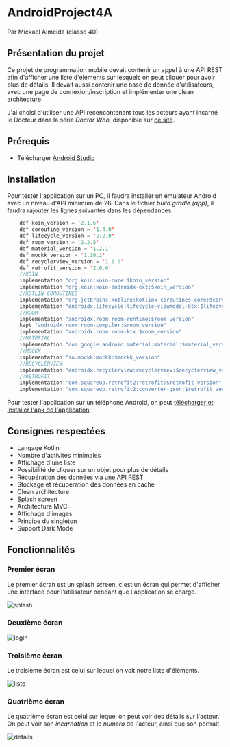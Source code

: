 # AndroidProject4A
Par Mickael Almeida (classe 40)
## Présentation du projet
Ce projet de programmation mobile devait contenir un appel à une API REST afin d'afficher une liste d'éléments sur lesquels on peut cliquer pour avoir plus de détails. Il devait aussi contenir une base de donnée d'utilisateurs, avec une page de connexion/inscription et implémenter une clean architecture.

J'ai choisi d'utiliser une API recencontenant tous les acteurs ayant incarné le Docteur dans la série *Doctor Who*, disponible sur [ce site](https://api.catalogopolis.xyz/v1/doctors).
## Prérequis
* Télécharger [Android Studio](https://developer.android.com/studio)
## Installation
Pour tester l'application sur un PC, il faudra installer un émulateur Android avec un niveau d'API minimum de 26. Dans le fichier *build.gradle (app)*, il faudra rajouter les lignes suivantes dans les dépendances:
```java
    def koin_version = '2.1.6'
    def coroutine_version = '1.4.0'
    def lifecycle_version = '2.2.0'
    def room_version = '2.2.5'
    def material_version = '1.2.1'
    def mockk_version = '1.10.2'
    def recyclerview_version = '1.1.0'
    def retrofit_version = '2.6.0'
    //KOIN
    implementation "org.koin:koin-core:$koin_version"
    implementation "org.koin:koin-androidx-ext:$koin_version"
    //KOTLIN COROUTINES
    implementation "org.jetbrains.kotlinx:kotlinx-coroutines-core:$coroutine_version"
    implementation "androidx.lifecycle:lifecycle-viewmodel-ktx:$lifecycle_version"
    //ROOM
    implementation "androidx.room:room-runtime:$room_version"
    kapt "androidx.room:room-compiler:$room_version"
    implementation "androidx.room:room-ktx:$room_version"
    //MATERIAL
    implementation "com.google.android.material:material:$material_version"
    //MOCKK
    implementation "io.mockk:mockk:$mockk_version"
    //RECYCLERVIEW
    implementation "androidx.recyclerview:recyclerview:$recyclerview_version"
    //RETROFIT
    implementation "com.squareup.retrofit2:retrofit:$retrofit_version"
    implementation "com.squareup.retrofit2:converter-gson:$retrofit_version"
```
Pour tester l'application sur un téléphone Android, on peut [télécharger et installer l'apk de l'application](https://github.com/Captn138/AndroidProject4A/releases/tag/1.0).

## Consignes respectées
* Langage Kotlin
* Nombre d'activités minimales
* Affichage d'une liste
* Possibilité de cliquer sur un objet pour plus de détails
* Récupération des données via une API REST
* Stockage et récupération des données en cache
* Clean architecture
* Splash screen
* Architecture MVC
* Affichage d'images
* Principe du singleton
* Support Dark Mode
## Fonctionnalités
### Premier écran
Le premier écran est un splash screen, c'est un écran qui permet d'afficher une interface pour l'utilisateur pendant que l'application se charge.

![splash](https://i.imgur.com/cs0KtyX.png)
### Deuxième écran
![login](https://i.imgur.com/L8C9fPL.png)
### Troisième écran
Le troisième écran est celui sur lequel on voit notre liste d'éléments.

![liste](https://i.imgur.com/5ISIPoJ.png)
### Quatrième écran
Le quatrième écran est celui sur lequel on peut voir des détails sur l'acteur. On peut voir son *incarnation* et le *numéro* de l'acteur, ainsi que son portrait.

![details](https://i.imgur.com/p69WpaF.png)
